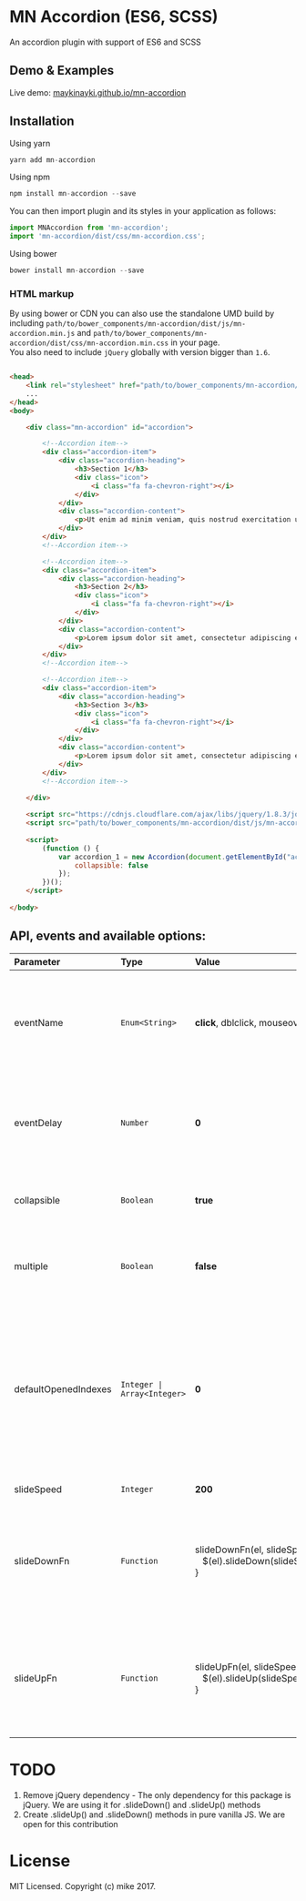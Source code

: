 MN Accordion (ES6, SCSS)
============

An accordion plugin with support of ES6 and SCSS

## Demo & Examples

Live demo: [maykinayki.github.io/mn-accordion](http://maykinayki.github.io/mn-accordion/)


## Installation

Using yarn

```js
yarn add mn-accordion
```

Using npm

```js
npm install mn-accordion --save
```

You can then import plugin and its styles in your application as follows:

```js
import MNAccordion from 'mn-accordion';
import 'mn-accordion/dist/css/mn-accordion.css';
```

Using bower

```js
bower install mn-accordion --save
```

### HTML markup

By using bower or CDN you can also use the standalone UMD build by including `path/to/bower_components/mn-accordion/dist/js/mn-accordion.min.js` and `path/to/bower_components/mn-accordion/dist/css/mn-accordion.min.css` in your page.
 <br>
 You also need to include `jQuery` globally with version bigger than `1.6`.

```html

<head>
    <link rel="stylesheet" href="path/to/bower_components/mn-accordion/dist/css/mn-accordion.min.css">
    ...
</head>
<body>

    <div class="mn-accordion" id="accordion">

        <!--Accordion item-->
        <div class="accordion-item">
            <div class="accordion-heading">
                <h3>Section 1</h3>
                <div class="icon">
                    <i class="fa fa-chevron-right"></i>
                </div>
            </div>
            <div class="accordion-content">
                <p>Ut enim ad minim veniam, quis nostrud exercitation ullamco laboris nisi ut aliquip ex ea commodo consequat. Duis aute irure dolor in reprehenderit in voluptate velit esse cillum dolore eu fugiat nulla pariatur.</p>
            </div>
        </div>
        <!--Accordion item-->

        <!--Accordion item-->
        <div class="accordion-item">
            <div class="accordion-heading">
                <h3>Section 2</h3>
                <div class="icon">
                    <i class="fa fa-chevron-right"></i>
                </div>
            </div>
            <div class="accordion-content">
                <p>Lorem ipsum dolor sit amet, consectetur adipiscing elit, sed do eiusmod tempor incididunt ut labore et dolore magna aliqua. Ut enim ad minim veniam, quis nostrud exercitation ullamco laboris nisi ut aliquip ex ea commodo consequat. Duis aute irure dolor in reprehenderit in voluptate velit esse cillum dolore eu fugiat nulla pariatur.</p>
            </div>
        </div>
        <!--Accordion item-->

        <!--Accordion item-->
        <div class="accordion-item">
            <div class="accordion-heading">
                <h3>Section 3</h3>
                <div class="icon">
                    <i class="fa fa-chevron-right"></i>
                </div>
            </div>
            <div class="accordion-content">
                <p>Lorem ipsum dolor sit amet, consectetur adipiscing elit, sed do eiusmod tempor incididunt ut labore et dolore magna aliqua. Ut enim ad minim veniam, quis nostrud exercitation ullamco laboris nisi ut aliquip ex ea commodo consequat. Duis aute irure dolor in reprehenderit in voluptate velit esse cillum dolore eu fugiat nulla pariatur.</p>
            </div>
        </div>
        <!--Accordion item-->

    </div>
    
    <script src="https://cdnjs.cloudflare.com/ajax/libs/jquery/1.8.3/jquery.js"></script>
    <script src="path/to/bower_components/mn-accordion/dist/js/mn-accordion.min.js"></script>
    
    <script>
        (function () {
            var accordion_1 = new Accordion(document.getElementById("accordion"), {
                collapsible: false
            });
        })();
    </script>
    
</body>

```

## API, events and available options:

| Parameter | Type | Value | Description |
|:---|:---|:---|:---|
| eventName | `Enum<String>` | **click**, dblclick, mouseover  | Accordion item will slide down and up based on the event. Supports all HTML DOM Events |
| eventDelay | `Number` | **0** | Delay the event untill given milliseconds, usefull if eventName is mouseover |
| collapsible | `Boolean` | **true** | Enable all accordion items can be closed at once |
| multiple | `Boolean` | **false** | Enable multiple accordion item can be opened at once |
| defaultOpenedIndexes | `Integer \| Array<Integer>` | **0** | Make accordion item default opened with given index. Pass **-1** for close all items as default. Array of indexes accepted if *multiple* option is *true*|
| slideSpeed | `Integer` | **200** | Slide up and down speed |
| slideDownFn | `Function` | slideDownFn(el, slideSpeed){ <br> &nbsp;&nbsp;&nbsp;$(el).slideDown(slideSpeed); <br>} | Slide down function. We are using jQuery *slideDown* as default. You can override it if you are not using jQuery |
| slideUpFn | `Function` | slideUpFn(el, slideSpeed){ <br> &nbsp;&nbsp;&nbsp;$(el).slideUp(slideSpeed); <br>} | Slide down function. We are using jQuery *slideUp* as default. You can override it if you are not using jQuery |

# TODO

1. Remove jQuery dependency - The only dependency for this package is jQuery. We are using it for .slideDown() and .slideUp() methods
2. Create .slideUp() and .slideDown() methods in pure vanilla JS. We are open for this contribution

# License

MIT Licensed. Copyright (c) mike 2017.